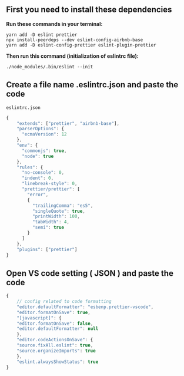 <h2>First you need to install these dependencies</h2>

<p><strong>Run these commands in your terminal: </strong></p>

```
yarn add -D eslint prettier   
npx install-peerdeps --dev eslint-config-airbnb-base  
yarn add -D eslint-config-prettier eslint-plugin-prettier
```

<p><strong>Then run this command (initialization of eslintrc file): </strong></p>

```
./node_modules/.bin/eslint --init 
```


<h2>Create a file name .eslintrc.json and paste the code</h2>

``` 
eslintrc.json
```

```javascript
{
    "extends": ["prettier", "airbnb-base"],
    "parserOptions": {
      "ecmaVersion": 12
    },
    "env": {
      "commonjs": true,
      "node": true
    },
    "rules": {
      "no-console": 0,
      "indent": 0,
      "linebreak-style": 0,
      "prettier/prettier": [
        "error",
        {
          "trailingComma": "es5",
          "singleQuote": true,
          "printWidth": 100,
          "tabWidth": 4,
          "semi": true
        }
      ]
    },
    "plugins": ["prettier"]
}
```

<h2>Open VS code setting ( JSON ) and paste the code</h2>

```javascript
{
    // config related to code formatting
    "editor.defaultFormatter": "esbenp.prettier-vscode",
    "editor.formatOnSave": true,
    "[javascript]": {
    "editor.formatOnSave": false,
    "editor.defaultFormatter": null
    },
    "editor.codeActionsOnSave": {
    "source.fixAll.eslint": true,
    "source.organizeImports": true
    },
    "eslint.alwaysShowStatus": true
}
```
